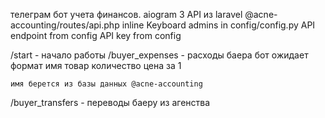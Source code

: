телеграм бот учета финансов.
aiogram 3 
API из laravel @acne-accounting/routes/api.php
inline Keyboard
admins in config/config.py
API endpoint from config
API key from config


/start - начало работы
/buyer_expenses - расходы баера
    бот ожидает формат
    имя
    товар
    количество
    цена за 1

    имя берется из базы данных @acne-accounting  
/buyer_transfers - переводы баеру из агенства

